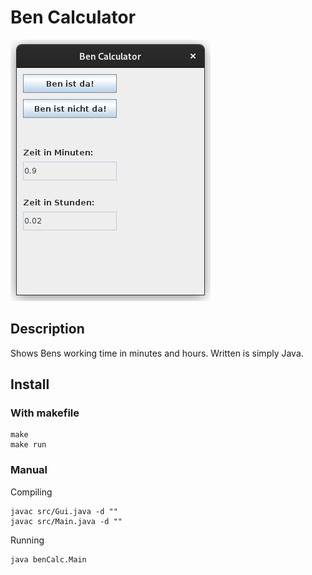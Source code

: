 # Ben Calculator

![no text](IMG/demo.png "no title")

## Description
Shows Bens working time in minutes and hours. Written is simply Java.

## Install

### With makefile

```text
make
make run
```

### Manual

Compiling

```text
javac src/Gui.java -d ""
javac src/Main.java -d ""
```

Running
```text
java benCalc.Main
```
